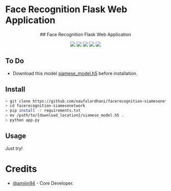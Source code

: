 # Face Recognition Flask Web Application

<p align="center">
     ## Face Recognition Flask Web Application
</p>
<p align="center">
  <a href="https://opensource.org/licenses/MIT"><img src="https://img.shields.io/badge/license-MIT-blueviolet.svg"></a>
  <a href="https://github.com/naufalardhani/facerecognition-siamesenetwork/issues"><img src="https://img.shields.io/github/issues/naufalardhani/facerecognition-siamesenetwork?color=blueviolet"></a>
  <a href="https://www.python.org/"><img src="https://img.shields.io/badge/made%20with-Python3-blueviolet"></a>
  <a href="#"><img src="https://img.shields.io/badge/platform-osx%2Flinux%2Fwindows-blueviolet"></a>
  <a href="https://github.com/naufalardhani/facerecognition-siamesenetwork/releases"><img src="https://img.shields.io/github/v/release/naufalardhani/facerecognition-siamesenetwork.svg?color=blueviolet"></a>
</p>

## To Do
- Download this model [siamese_model.h5](https://drive.google.com/drive/folders/1asMuF3PqdkdiLCoQwWlP4B6_fVqHZb4v?usp=sharing) before installation.

## Install 
```sh
> git clone https://github.com/naufalardhani/facerecognition-siamesenetwork
> cd facerecognition-siamesenetwork
> pip install -r requirements.txt
> mv /path/to/{download_location}/siamese_model.h5 .
> python app.py
```

## Usage
Just try!

# Credits
- [@amiiin94](https://github.com/amiiin94) - Core Developer.
